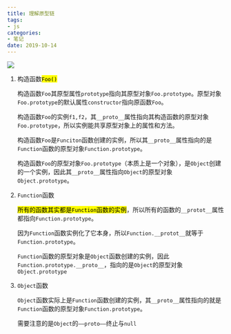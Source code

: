 ```yaml
---
title: 理解原型链
tags:
- js
categories:
- 笔记
date: 2019-10-14
---
```


![](https://user-gold-cdn.xitu.io/2018/5/13/1635882f458a9fb2?imageView2/0/w/1280/h/960/format/webp/ignore-error/1)

1. 构造函数<mark>`Foo()`</mark> 
   
   构造函数`Foo`其原型属性`prototype`指向其原型对象`Foo.prototype`。原型对象`Foo.prototype`的默认属性`constructor`指向原函数`Foo`。
   
   构造函数`Foo`的实例`f1,f2`，其`__proto__`属性指向其构造函数的原型对象`Foo.prototype`，所以实例能共享原型对象上的属性和方法。
   
   构造函数`Foo`是`Funciton`函数创建的实例，所以其`__proto__`属性指向的是`Function`函数的原型对象`Function.prototype`。
   
   构造函数`Foo`的原型对象`Foo.prototype`（本质上是一个对象），是`Object`创建的一个实例，因此其`__proto__`属性指向`Object`的原型对象`Object.prototype`。

2. `Function`函数
   
   <mark>所有的函数其实都是`Function`函数的实例</mark>，所以所有的函数的`__protot__`属性都指向`Function.prototype`。
   
   因为`Function`函数实例化了它本身，所以`Function.__protot__`就等于`Function.prototype`。
   
   `Function`函数的原型对象是`Object`函数创建的实例，因此`Function.prototype.__proto__`，指向的是`Object`的原型对象`Object.prototype`

3. `Object`函数
   
   `Object`函数实际上是`Function`函数创建的实例，其`__proto__`属性指向的就是`Function`函数的原型对象`Function.prototype`。
   
   需要注意的是`Object`的`——proto——`终止与`null`


